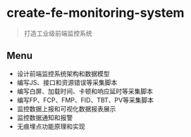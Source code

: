 # create-fe-monitoring-system

> 打造工业级前端监控系统

## Menu

- 设计前端监控系统架构和数据模型
- 编写JS、接口和资源错误等采集脚本
- 编写白屏、加载时间、卡顿和响应延时等采集脚本
- 编写FP、FCP、FMP、FID、TBT、PV等采集脚本
- 监控数据上报和可视化数据报表展示
- 监控数据通知和报警
- 无痕埋点功能原理和实现
